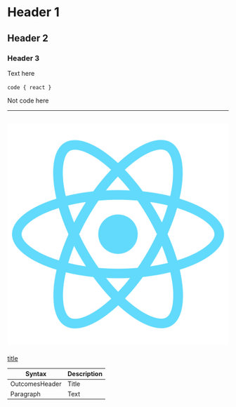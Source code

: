 # Header 1
## Header 2
### Header 3

Text here

`code { react }`

Not code here

--------
![logo](./img/logo512.png)
----
[title](https://www.example.com)

| Syntax | Description |
| ----------- | ----------- |
| OutcomesHeader | Title |
| Paragraph | Text |